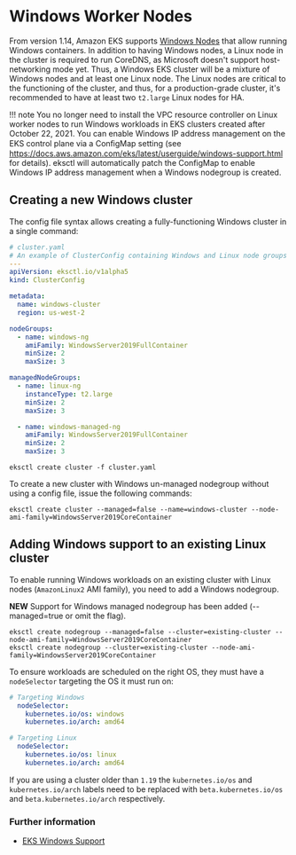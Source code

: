 # Windows Worker Nodes

From version 1.14, Amazon EKS supports [Windows Nodes][eks-user-guide] that allow running Windows containers.
In addition to having Windows nodes, a Linux node in the cluster is required to run CoreDNS, as Microsoft doesn't support host-networking mode yet. Thus, a Windows EKS cluster will be a mixture of Windows nodes and at least one Linux node.
The Linux nodes are critical to the functioning of the cluster, and thus, for a production-grade cluster, it's recommended to have at least two `t2.large` Linux nodes for HA.

!!! note
    You no longer need to install the VPC resource controller on Linux worker nodes to run Windows workloads in EKS clusters
    created after October 22, 2021.
    You can enable Windows IP address management on the EKS control plane via a ConﬁgMap setting (see https://docs.aws.amazon.com/eks/latest/userguide/windows-support.html for details).
    eksctl will automatically patch the ConfigMap to enable Windows IP address management when a Windows nodegroup is created.

## Creating a new Windows cluster

The config file syntax allows creating a fully-functioning Windows cluster in a single command:

```yaml
# cluster.yaml
# An example of ClusterConfig containing Windows and Linux node groups to support Windows workloads
---
apiVersion: eksctl.io/v1alpha5
kind: ClusterConfig

metadata:
  name: windows-cluster
  region: us-west-2

nodeGroups:
  - name: windows-ng
    amiFamily: WindowsServer2019FullContainer
    minSize: 2
    maxSize: 3

managedNodeGroups:
  - name: linux-ng
    instanceType: t2.large
    minSize: 2
    maxSize: 3

  - name: windows-managed-ng
    amiFamily: WindowsServer2019FullContainer
    minSize: 2
    maxSize: 3
```

```console
eksctl create cluster -f cluster.yaml
```


To create a new cluster with Windows un-managed nodegroup without using a config file, issue the following commands:

```console
eksctl create cluster --managed=false --name=windows-cluster --node-ami-family=WindowsServer2019CoreContainer
```


## Adding Windows support to an existing Linux cluster
To enable running Windows workloads on an existing cluster with Linux nodes (`AmazonLinux2` AMI family), you need to add a Windows nodegroup.

**NEW** Support for Windows managed nodegroup has been added (--managed=true or omit the flag).
```console
eksctl create nodegroup --managed=false --cluster=existing-cluster --node-ami-family=WindowsServer2019CoreContainer
eksctl create nodegroup --cluster=existing-cluster --node-ami-family=WindowsServer2019CoreContainer
```

To ensure workloads are scheduled on the right OS, they must have a `nodeSelector` targeting the OS it must run on:

```yaml
# Targeting Windows
  nodeSelector:
    kubernetes.io/os: windows
    kubernetes.io/arch: amd64
```

```yaml
# Targeting Linux
  nodeSelector:
    kubernetes.io/os: linux
    kubernetes.io/arch: amd64
```

If you are using a cluster older than `1.19` the `kubernetes.io/os` and `kubernetes.io/arch` labels need to be replaced with `beta.kubernetes.io/os` and `beta.kubernetes.io/arch` respectively.

### Further information

- [EKS Windows Support][eks-user-guide]

[eks-user-guide]: https://docs.aws.amazon.com/eks/latest/userguide/windows-support.html

